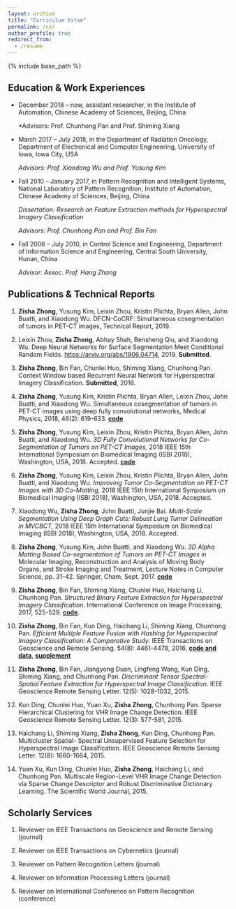 ```yaml
---
layout: archive
title: "Curriculum Vitae"
permalink: /cv/
author_profile: true
redirect_from:
  - /resume
---
```


{% include base_path %}

Education & Work Experiences
---------
-   December 2018 – now, assistant researcher, in the Institute of Automation, Chinese Academy of Sciences, Beijing, China

    *Advisors: Prof. Chunhong Pan and Prof. Shiming Xiang

-   March 2017 – July 2018, in the Department of Radiation Oncology, Department of Electronical and Computer Engineering, University of Iowa, Iowa City, USA

    *Advisors: Prof. Xiaodong Wu and Prof. Yusung Kim*

-   Fall 2010 – January 2017, in Pattern Recognition and Intelligent Systems, National Laboratory of Pattern Recognition, Institute of Automation, Chinese Academy of Sciences, Beijing, China

    *Dissertation: Research on Feature Extraction methods for Hyperspectral Imagery Classification*

    *Advisors: Prof. Chunhong Pan and Prof. Bin Fan*

-   Fall 2006 – July 2010, in Control Science and Engineering, Department of Information Science and Engineering, Central South University, Hunan, China 

    *Advisor: Assoc. Prof. Hang Zhang*

Publications & Technical Reports
---------

1. **Zisha Zhong**, Yusung Kim, Leixin Zhou, Kristin Plichta, Bryan Allen, John Buatti, and Xiaodong Wu. DFCN-CoCRF: Simultaneous cosegmentation of tumors in PET-CT images,  Technical Report, 2019.

2. Leixin Zhou, **Zisha Zhong**, Abhay Shah, Bensheng Qiu, and Xiaodong Wu. Deep Neural Networks for Surface Segmentation Meet Conditional Random Fields. https://arxiv.org/abs/1906.04714, 2019. **Submitted**.

3.  **Zisha Zhong**, Bin Fan, Chunlei Huo, Shiming Xiang, Chunhong Pan. Context Window based Recurrent Neural Network for Hyperspectral Imagery Classification. **Submitted**, 2018. 

4.  **Zisha Zhong**, Yusung Kim, Kristin Plichta, Bryan Allen, Leixin Zhou, John Buatti, and Xiaodong Wu. Simultaneous cosegmentation of tumors in PET-CT images using deep fully convolutional networks, Medical Physics, 2018, 46(2): 619-633. [**code**](https://github.com/zhongzisha/ISBI2018_PETCT_Segmentation)

5.  **Zisha Zhong**, Yusung Kim, Leixin Zhou, Kristin Plichta, Bryan Allen, John Buatti, and Xiaodong Wu. *3D Fully Convolutional Networks for Co-Segmentation of Tumors on PET-CT Images,* 2018 IEEE 15th International Symposium on Biomedical Imaging (ISBI 2018), Washington, USA, 2018. Accepted. [**code**](https://github.com/zhongzisha/ISBI2018_PETCT_Segmentation)

6.  **Zisha Zhong**, Yusung Kim, Leixin Zhou, Kristin Plichta, Bryan Allen, John Buatti, and Xiaodong Wu. *Improving Tumor Co-Segmentation on PET-CT Images with 3D Co-Matting,* 2018 IEEE 15th International Symposium on Biomedical Imaging (ISBI 2018), Washington, USA, 2018. Accepted.

7.  Xiaodong Wu, **Zisha Zhong**, John Buatti, Junjie Bai. *Multi-Scale Segmentation Using Deep Graph Cuts: Robust Lung Tumor Delineation in MVCBCT,* 2018 IEEE 15th International Symposium on Biomedical Imaging (ISBI 2018), Washington, USA, 2018. Accepted.

8.  **Zisha Zhong**, Yusung Kim, John Buatti, and Xiaodong Wu. *3D Alpha Matting Based Co-segmentation of Tumors on PET-CT Images* in Molecular Imaging, Reconstruction and Analysis of Moving Body Organs, and Stroke Imaging and Treatment, Lecture Notes in Computer Science, pp. 31-42. Springer, Cham, Sept. 2017. [**code**](https://github.com/zhongzisha/CMMI2017_PETCT_3D_ALPHA_MATTING)

9.  **Zisha Zhong**, Bin Fan, Shiming Xiang, Chunlei Huo, Haichang Li, Chunhong Pan. *Structured Binary Feature Extraction for Hyperspectral Imagery Classification*. International Conference on Image Processing, 2017, 525-529.
 [**code**](https://www.researchgate.net/publication/323429952_Structured_binary_feature_extraction_for_hyperspectral_imagery_classification_code).

10. **Zisha Zhong**, Bin Fan, Kun Ding, Haichang Li, Shiming Xiang, Chunhong Pan. *Efficient Multiple Feature Fusion with Hashing for Hyperspectral Imagery Classification: A Comparative Study*. IEEE Transactions on Geoscience and Remote Sensing. 54(8): 4461-4478, 2016.
 [**code and data**](https://www.researchgate.net/publication/310797647_Efficient_Multiple_Feature_Fusion_With_Hashing_for_Hyperspectral_Imagery_Classification_A_Comparative_Study_code_and_data), [**supplement**](https://www.researchgate.net/publication/304769019_Efficient_Multiple_Feature_Fusion_With_Hashing_for_Hyperspectral_Imagery_Classification_A_Comparative_Study_supplement)

11. **Zisha Zhong**, Bin Fan, Jiangyong Duan, Lingfeng Wang, Kun Ding, Shiming Xiang, and Chunhong Pan. *Discriminant Tensor Spectral-Spatial Feature Extraction for Hyperspectral Image Classification*. IEEE Geoscience Remote Sensing Letter. 12(5): 1028-1032, 2015.

12. Kun Ding, Chunlei Huo, Yuan Xu, **Zisha Zhong**, Chunhong Pan. Sparse Hierarchical Clustering for VHR Image Change Detection. IEEE Geoscience Remote Sensing Letter. 12(3): 577-581, 2015.

13. Haichang Li, Shiming Xiang, **Zisha Zhong**, Kun Ding, Chunhong Pan. Multicluster Spatial-
Spectral Unsupervised Feature Selection for Hyperspectral Image Classification. IEEE Geoscience
Remote Sensing Letter. 12(8): 1660-1664, 2015.

14. Yuan Xu, Kun Ding, Chunlei Huo, **Zisha Zhong**, Haichang Li, and Chunhong Pan. Multiscale
Region-Level VHR Image Change Detection via Sparse Change Descriptor and Robust Discriminative
Dictionary Learning. The Scientific World Journal, 2015.


Scholarly Services
---------

1.  Reviewer on IEEE Transactions on Geoscience and Remote Sensing (journal)

2.  Reviewer on IEEE Transactions on Cybernetics (journal)

3.  Reviewer on Pattern Recognition Letters (journal)

4.  Reviewer on Information Processing Letters (journal)

5.  Reviewer on International Conference on Pattern Recognition
    (conference)
